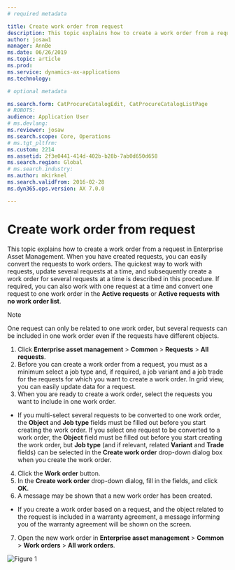 ```yaml
---
# required metadata

title: Create work order from request
description: This topic explains how to create a work order from a request in Enterprise Asset Management.
author: josaw1
manager: AnnBe
ms.date: 06/26/2019
ms.topic: article
ms.prod: 
ms.service: dynamics-ax-applications
ms.technology: 

# optional metadata

ms.search.form: CatProcureCatalogEdit, CatProcureCatalogListPage
# ROBOTS: 
audience: Application User
# ms.devlang: 
ms.reviewer: josaw
ms.search.scope: Core, Operations
# ms.tgt_pltfrm: 
ms.custom: 2214
ms.assetid: 2f3e0441-414d-402b-b28b-7ab0d650d658
ms.search.region: Global
# ms.search.industry: 
ms.author: mkirknel
ms.search.validFrom: 2016-02-28
ms.dyn365.ops.version: AX 7.0.0

---
```

# Create work order from request



This topic explains how to create a work order from a request in Enterprise Asset Management. When you have created requests, you can easily convert the requests to work orders. The quickest way to work with requests, update several requests at a time, and subsequently create a work order for several requests at a time is described in this procedure. If required, you can also work with one request at a time and convert one request to one work order in the **Active requests** or **Active requests with no work order list**.

>[!NOTE]
>One request can only be related to one work order, but several requests can be included in one work order even if the requests have different objects.

1. Click **Enterprise asset management** > **Common** > **Requests** > **All requests**.
2. Before you can create a work order from a request, you must as a minimum select a job type and, if required, a job variant and a job trade for the requests for which you want to create a work order. In grid view, you can easily update data for a request.  
3. When you are ready to create a work order, select the requests you want to
include in one work order.

- If you multi-select several requests to be converted to one work order, the **Object** and **Job type** fields must be filled out before you start creating the work order. If you select one request to be converted to a work order, the **Object** field must be filled out before you start creating the work order, but **Job type** (and if relevant, related **Variant** and **Trade** fields) can be selected in the **Create work order** drop-down dialog box when you create the work order.  

4. Click the **Work order** button.
5. In the **Create work order** drop-down dialog, fill in the fields, and click **OK**.
6. A message may be shown that a new work order has been created.

- If you create a work order based on a request, and the object related to the request is included in a warranty agreement, a message informing you of the warranty agreement will be shown on the screen.  

7. Open the new work order in **Enterprise asset management** > **Common** > **Work orders** > **All work orders**.

![Figure 1](media/04-manage-requests.png)
